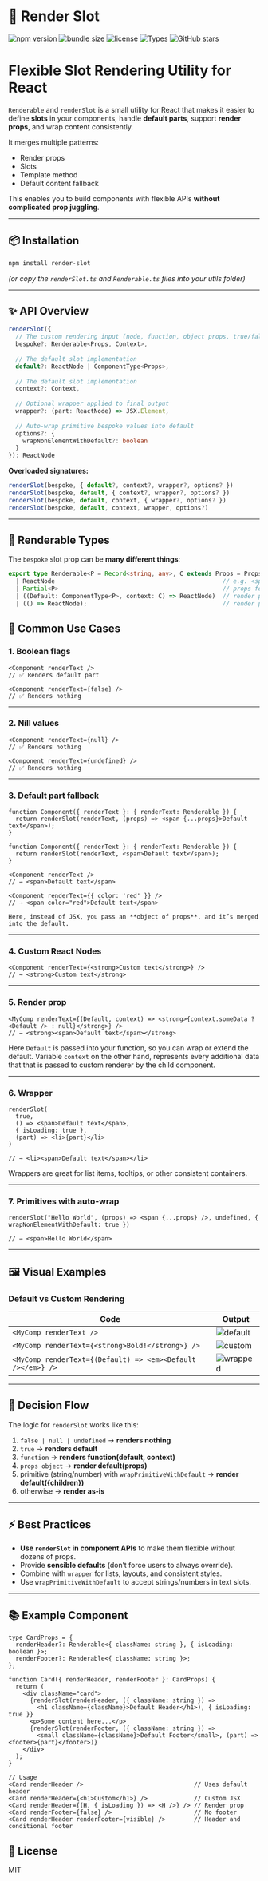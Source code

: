 # 🧠 Render Slot

[![npm version](https://img.shields.io/npm/v/render-slot?color=blue)](https://www.npmjs.com/package/render-slot)
[![bundle size](https://img.shields.io/bundlephobia/minzip/render-slot)](https://bundlephobia.com/package/render-slot)
[![license](https://img.shields.io/npm/l/render-slot)](./LICENSE)
[![Types](https://img.shields.io/badge/TypeScript-ready-blue?logo=typescript)](https://www.typescriptlang.org/)
[![GitHub stars](https://img.shields.io/github/stars/PiotrSiatkowski/render-slot?style=social)](https://github.com/PiotrSiatkowski/render-slot)

# Flexible Slot Rendering Utility for React

`Renderable` and `renderSlot` is a small utility for React that makes it easier to define **slots** in your components, handle **default parts**, support **render props**, and wrap content consistently.

It merges multiple patterns:
- Render props
- Slots
- Template method
- Default content fallback

This enables you to build components with flexible APIs **without complicated prop juggling**.

---

## 📦 Installation

```bash
npm install render-slot
```

*(or copy the `renderSlot.ts` and `Renderable.ts` files into your utils folder)*

---

## ✨ API Overview

```ts
renderSlot({
  // The custom rendering input (node, function, object props, true/false etc.)
  bespoke?: Renderable<Props, Context>,
  
  // The default slot implementation
  default?: ReactNode | ComponentType<Props>,
  
  // The default slot implementation
  context?: Context,
  
  // Optional wrapper applied to final output
  wrapper?: (part: ReactNode) => JSX.Element,
  
  // Auto-wrap primitive bespoke values into default
  options?: {
    wrapNonElementWithDefault?: boolean
  }
}): ReactNode
```

**Overloaded signatures:**
```ts
renderSlot(bespoke, { default?, context?, wrapper?, options? })
renderSlot(bespoke, default, { context?, wrapper?, options? })
renderSlot(bespoke, default, context, { wrapper?, options? })
renderSlot(bespoke, default, context, wrapper, options?)
```

---

## 🔑 Renderable Types

The `bespoke` slot prop can be **many different things**:

```ts
export type Renderable<P = Record<string, any>, C extends Props = Props> =
  | ReactNode                           					// e.g. <span>Hello</span>, true, null
  | Partial<P>                                   			// props for the default component
  | ((Default: ComponentType<P>, context: C) => ReactNode) 	// render prop wtih default and context data
  | (() => ReactNode);  									// render prop without default
```

## 🧩 Common Use Cases

### 1. **Boolean flags**
```tsx
<Component renderText />  
// ✅ Renders default part

<Component renderText={false} />  
// ✅ Renders nothing
```

---

### 2. **Nill values**
```tsx
<Component renderText={null} />  
// ✅ Renders nothing

<Component renderText={undefined} />  
// ✅ Renders nothing
```

---

### 3. **Default part fallback**
```tsx
function Component({ renderText }: { renderText: Renderable }) {
  return renderSlot(renderText, (props) => <span {...props}>Default text</span>);
}

function Component({ renderText }: { renderText: Renderable }) {
  return renderSlot(renderText, <span>Default text</span>);
}

<Component renderText />  
// → <span>Default text</span>

<Component renderText={{ color: 'red' }} />  
// → <span color="red">Default text</span>

Here, instead of JSX, you pass an **object of props**, and it’s merged into the default.
```

---

### 4. **Custom React Nodes**
```tsx
<Component renderText={<strong>Custom text</strong>} />
// → <strong>Custom text</strong>
```

---

### 5. **Render prop**
```tsx
<MyComp renderText={(Default, context) => <strong>{context.someData ? <Default /> : null}</strong>} />
// → <strong><span>Default text</span></strong>
```

Here `Default` is passed into your function, so you can wrap or extend the default. Variable `context` on the
other hand, represents every additional data that that is passed to custom renderer by the child component.

---

### 6. **Wrapper**
```tsx
renderSlot(
  true,
  () => <span>Default text</span>,
  { isLoading: true },
  (part) => <li>{part}</li>
)

// → <li><span>Default text</span></li>
```

Wrappers are great for list items, tooltips, or other consistent containers.

---

### 7. **Primitives with auto-wrap**
```tsx
renderSlot("Hello World", (props) => <span {...props} />, undefined, { wrapNonElementWithDefault: true })

// → <span>Hello World</span>
```

---

## 🖼️ Visual Examples

### Default vs Custom Rendering

| Code                                                  | Output |
|-------------------------------------------------------|--------|
| `<MyComp renderText />`                               | ![default](https://dummyimage.com/200x50/ddd/000.png&text=Default) |
| `<MyComp renderText={<strong>Bold!</strong>} />`      | ![custom](https://dummyimage.com/200x50/ddd/000.png&text=Bold!) |
| `<MyComp renderText={(Default) => <em><Default /></em>} />` | ![wrapped](https://dummyimage.com/200x50/ddd/000.png&text=*Default*) |

---

## 🚦 Decision Flow

The logic for `renderSlot` works like this:

1. `false | null | undefined` → **renders nothing**
2. `true` → **renders default**
3. `function` → **renders function(default, context)**
4. `props object` → **render default(props)**
5. primitive (string/number) with `wrapPrimitiveWithDefault` → **render default({children})**
6. otherwise → **render as-is**

---

## ⚡ Best Practices

- **Use `renderSlot` in component APIs** to make them flexible without dozens of props.
- Provide **sensible defaults** (don’t force users to always override).
- Combine with `wrapper` for lists, layouts, and consistent styles.
- Use `wrapPrimitiveWithDefault` to accept strings/numbers in text slots.

---

## 📚 Example Component

```tsx
type CardProps = {
  renderHeader?: Renderable<{ className: string }, { isLoading: boolean }>;
  renderFooter?: Renderable<{ className: string }>;
};

function Card({ renderHeader, renderFooter }: CardProps) {
  return (
    <div className="card">
      {renderSlot(renderHeader, ({ className: string }) => 
      	<h1 className={className}>Default Header</h1>), { isLoading: true }}
      <p>Some content here...</p>
      {renderSlot(renderFooter, ({ className: string }) => 
      	<small className={className}>Default Footer</small>, (part) => <footer>{part}</footer>)}
    </div>
  );
}

// Usage
<Card renderHeader />                         		// Uses default header
<Card renderHeader={<h1>Custom</h1>} />       		// Custom JSX
<Card renderHeader={(H, { isLoading }) => <H />} /> // Render prop
<Card renderFooter={false} />                 		// No footer
<Card renderHeader renderFooter={visible} />  		// Header and conditional footer
```

## 📄 License
MIT
